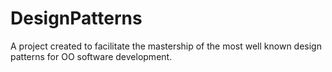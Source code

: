 # DesignPatterns
A project created to facilitate the mastership of the most well known design patterns for OO software development.


